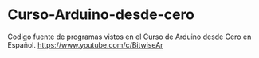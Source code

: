 # Curso-Arduino-desde-cero
Codigo fuente de programas vistos en el Curso de Arduino desde Cero en Español.
https://www.youtube.com/c/BitwiseAr
